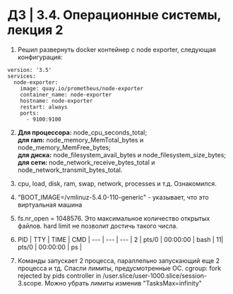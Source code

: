 # ДЗ | 3.4. Операционные системы, лекция 2
1. Решил развернуть docker контейнер с node exporter, следующая конфигурация:
```
version: '3.5'
services:
  node-exporter:
    image: quay.io/prometheus/node-exporter
    container_name: node-exporter
    hostname: node-exporter
    restart: always
    ports:
      - 9100:9100
```
2. **Для процессора:** node_cpu_seconds_total;  
**для ram:** node_memory_MemTotal_bytes и node_memory_MemFree_bytes;  
**для диска:** node_filesystem_avail_bytes и node_filesystem_size_bytes; 
**для сети:** node_network_receive_bytes_total и node_network_transmit_bytes_total.
3. cpu, load, disk, ram, swap, network, processes и т.д. Ознакомился.
4. "BOOT_IMAGE=/vmlinuz-5.4.0-110-generic" - указывает, что это виртуальная машина
5.  fs.nr_open = 1048576. Это максимальное количество открытых файлов. hard limit не позволит достичь такого числа.
6. PID | TTY | TIME | CMD |
     --- | --- | --- |
      2 | pts/0 | 00:00:00 | bash |
     11| pts/0 | 00:00:00 | ps |

7. Команды запускает 2 процесса, параллельно запускающий еще 2 процесса и тд.  Спасли лимиты, предусмотренные ОС. cgroup: fork rejected by pids controller in /user.slice/user-1000.slice/session-3.scope. 
Можно убрать лимиты изменив  "TasksMax=infinity"
